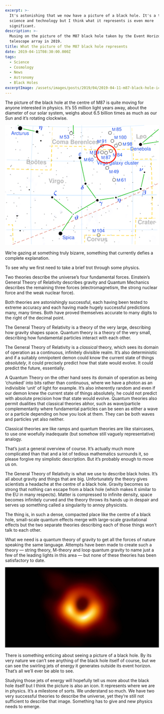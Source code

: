 ```yaml
---
excerpt: >-
  It's astonishing that we now have a picture of a black hole. It's a triumph of
  science and technology but I think what it represents is even more
  significant.
description: >-
  Musing on the picture of the M87 black hole taken by the Event Horizon
  telescope array in 2019.
title: What the picture of the M87 black hole represents
date: 2019-04-11T08:30:00.000Z
tags:
  - Science
  - Cosmology
  - News
  - Astronomy
  - Black Holes
excerptImage: /assets/images/posts/2019/04/2019-04-11-m87-black-hole-icon.jpg
---
```

The picture of the black hole at the centre of M87 is quite moving for anyone interested in physics. It’s 55 million light years away, about the diameter of our solar system, weighs about 6.5 billion times as much as our Sun and it’s rotating clockwise.

![The location of the M87 black hole.](/assets/images/posts/2019/04/2019-04-11-m87-diagram.png "class=s33 left|@itemprop=image")

We’re gazing at something truly bizarre, something that currently defies a complete explanation.

To see why we first need to take a brief trot through some physics.

Two theories describe the universe’s four fundamental forces. Einstein’s General Theory of Relativity describes gravity and Quantum Mechanics describes the remaining three forces (electromagnetism, the strong nuclear force and the weak nuclear force).

Both theories are astonishingly successful, each having been tested to extreme accuracy and each having made hugely successful predictions many, many times. Both have proved themselves accurate to many digits to the right of the decimal point.

The General Theory of Relativity is a theory of the very large, describing how gravity shapes space. Quantum theory is a theory of the very small, describing how fundamental particles interact with each other.

The General Theory of Relativity is a _classical_ theory, which sees its domain of operation as a continuous, infinitely divisible realm. It’s also deterministic and if a suitably omnipotent demon could know the current state of things _absolutely_, it could precisely predict how that state would evolve. It could predict the future, essentially. 

A Quantum Theory on the other hand sees its domain of operation as being ‘chunked’ into bits rather than continuous, where we have a photon as an indivisible ‘unit’ of light for example. It’s also inherently random and even if our demon knew the current state of things absolutely, he could not predict with absolute precision how that state would evolve. Quantum theories also permit dualities that classical theories abhor, such as wave/particle complementarity where fundamental particles can be seen as either a wave or a particle depending on how you look at them. They can be both waves and particles yet also neither. 

Classical theories are like ramps and quantum theories are like staircases, to use one woefully inadequate (but somehow still vaguely representative) analogy.

That’s just a general overview of course. It’s actually much more complicated than that and a lot of tedious mathematics surrounds it, so please forgive my simplistic description. But it’s probably enough to move us on.

The General Theory of Relativity is what we use to describe black holes. It’s all about gravity and things that are big. Unfortunately the theory gives scientists a headache at the centre of a black hole. Gravity becomes so strong that nothing can escape from a black hole (which makes it similar to the EU in many respects). Matter is compressed to infinite density, space becomes infinitely curved and the theory throws its hands up in despair and serves up something called a singularity to annoy physicists.

The thing is, in such a dense, compacted place like the centre of a black hole, small-scale quantum effects merge with large-scale gravitational effects but the two separate theories describing each of those things won’t talk to each other.

What we need is a quantum theory of gravity to get all the forces of nature speaking the same language. Attempts have been made to create such a theory — string theory, M-theory and loop quantum gravity to name just a few of the leading lights in this area — but none of these theories has been satisfactory to date.

![Stunning image of the M87 black hole.](/assets/images/posts/2019/04/2019-04-11-m87-black-hole.jpg "class=full|@itemprop=image")

There is something enticing about seeing a picture of a black hole. By its very nature we can’t see anything of the black hole itself of course, but we can see the swirling jets of energy it generates outside its event horizon. That’s all we’ll ever be able to see. 

Studying those jets of energy will hopefully tell us more about the black hole itself but I think the picture is also an icon. It represents where we are in physics. It’s a milestone of sorts. We understand so much. We have two very successful theories to describe the universe, yet they’re still not sufficient to describe that image. Something has to give and new physics needs to emerge. 

